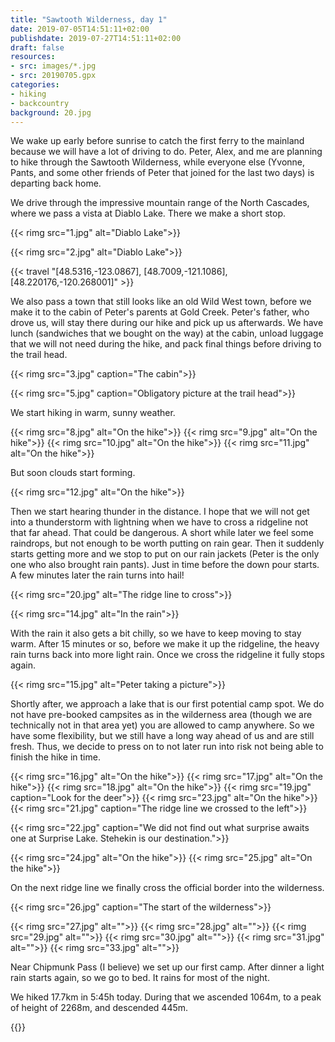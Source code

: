 ```yaml
---
title: "Sawtooth Wilderness, day 1"
date: 2019-07-05T14:51:11+02:00
publishdate: 2019-07-27T14:51:11+02:00
draft: false
resources:
- src: images/*.jpg
- src: 20190705.gpx
categories:
- hiking
- backcountry
background: 20.jpg
---
```


We wake up early before sunrise to catch the first ferry to the mainland because
we will have a lot of driving to do. Peter, Alex, and me are planning to hike
through the Sawtooth Wilderness, while everyone else (Yvonne, Pants, and some
other friends of Peter that joined for the last two days) is departing back
home.

We drive through the impressive mountain range of the North Cascades, where we
pass a vista at Diablo Lake. There we make a short stop.

{{< rimg src="1.jpg" alt="Diablo Lake">}}

{{< rimg src="2.jpg" alt="Diablo Lake">}}

{{< travel "[48.5316,-123.0867], [48.7009,-121.1086], [48.220176,-120.268001]" >}}

We also pass a town that still looks like an old Wild West town, before we make
it to the cabin of Peter's parents at Gold Creek. Peter's father, who drove us,
will stay there during our hike and pick up us afterwards. We have lunch
(sandwiches that we bought on the way) at the cabin, unload luggage that we will
not need during the hike, and pack final things before driving to the trail
head.

{{< rimg src="3.jpg" caption="The cabin">}}

{{< rimg src="5.jpg" caption="Obligatory picture at the trail head">}}

We start hiking in warm, sunny weather.

{{< rimg src="8.jpg" alt="On the hike">}}
{{< rimg src="9.jpg" alt="On the hike">}}
{{< rimg src="10.jpg" alt="On the hike">}}
{{< rimg src="11.jpg" alt="On the hike">}}

But soon clouds start forming.

{{< rimg src="12.jpg" alt="On the hike">}}

Then we start hearing thunder in the distance. I hope that we will not get into
a thunderstorm with lightning when we have to cross a ridgeline not that far
ahead. That could be dangerous. A short while later we feel some raindrops, but
not enough to be worth putting on rain gear. Then it suddenly starts getting
more and we stop to put on our rain jackets (Peter is the only one who also
brought rain pants). Just in time before the down pour starts. A few minutes
later the rain turns into hail!

{{< rimg src="20.jpg" alt="The ridge line to cross">}}

{{< rimg src="14.jpg" alt="In the rain">}}

With the rain it also gets a bit chilly, so we have to keep moving to stay warm.
After 15 minutes or so, before we make it up the ridgeline, the heavy rain turns
back into more light rain. Once we cross the ridgeline it fully stops again.

{{< rimg src="15.jpg" alt="Peter taking a picture">}}

Shortly after, we approach a lake that is our first potential camp spot. We do
not have pre-booked campsites as in the wilderness area (though we are
technically not in that area yet) you are allowed to camp anywhere. So we have
some flexibility, but we still have a long way ahead of us and are still fresh.
Thus, we decide to press on to not later run into risk not being able to finish
the hike in time.

{{< rimg src="16.jpg" alt="On the hike">}}
{{< rimg src="17.jpg" alt="On the hike">}}
{{< rimg src="18.jpg" alt="On the hike">}}
{{< rimg src="19.jpg" caption="Look for the deer">}}
{{< rimg src="23.jpg" alt="On the hike">}}
{{< rimg src="21.jpg" caption="The ridge line we crossed to the left">}}

{{< rimg src="22.jpg" caption="We did not find out what surprise awaits one at Surprise Lake. Stehekin is our destination.">}}

{{< rimg src="24.jpg" alt="On the hike">}}
{{< rimg src="25.jpg" alt="On the hike">}}

On the next ridge line we finally cross the official border into the wilderness.

{{< rimg src="26.jpg" caption="The start of the wilderness">}}

{{< rimg src="27.jpg" alt="">}}
{{< rimg src="28.jpg" alt="">}}
{{< rimg src="29.jpg" alt="">}}
{{< rimg src="30.jpg" alt="">}}
{{< rimg src="31.jpg" alt="">}}
{{< rimg src="33.jpg" alt="">}}

Near Chipmunk Pass (I believe) we set up our first camp. After dinner a light
rain starts again, so we go to bed. It rains for most of the night.

We hiked 17.7km in 5:45h today. During that we ascended 1064m, to a peak of
height of 2268m, and descended 445m.

{{<gpxTrack src="20190705.gpx">}}
